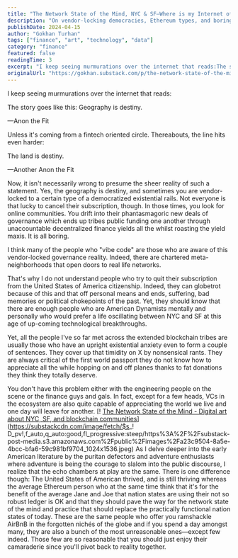 ```yaml
---
title: "The Network State of the Mind, NYC & SF—Where is my Internet of Liquidity?"
description: "On vendor-locking democracies, Ethereum types, and boring tribes."
publishDate: 2024-04-15
author: "Gokhan Turhan"
tags: ["finance", "art", "technology", "data"]
category: "finance"
featured: false
readingTime: 3
excerpt: "I keep seeing murmurations over the internet that reads:The story goes like this: Geography is destiny.—Anon the FitUnless it's coming from a fintech oriented circle. Thereabouts, the line..."
originalUrl: "https://gokhan.substack.com/p/the-network-state-of-the-mind-nyc"
---
```


I keep seeing murmurations over the internet that reads:

The story goes like this: Geography is destiny.

—Anon the Fit

Unless it's coming from a fintech oriented circle. Thereabouts, the line hits even harder:

The land is destiny.

—Another Anon the Fit

Now, it isn't necessarily wrong to presume the sheer reality of such a statement. Yes, the geography is destiny, and sometimes you are vendor-locked to a certain type of a democratized existential rails. Not everyone is that lucky to cancel their subscription, though. In those times, you look for online communities. You drift into their phantasmagoric new deals of governance which ends up tribes public funding one another through unaccountable decentralized finance yields all the whilst roasting the yield maxis. It is all boring.

I think many of the people who "vibe code" are those who are aware of this vendor-locked governance reality. Indeed, there are chartered meta-neighborhoods that open doors to real life networks.

That's why I do not understand people who try to quit their subscription from the United States of America citizenship. Indeed, they can globetrot because of this and that off personal means and ends, suffering, bad memories or political chokepoints of the past. Yet, they should know that there are enough people who are American Dynamists mentally and personally who would prefer a life oscillating between NYC and SF at this age of up-coming technological breakthroughs.

Yet, all the people I've so far met across the extended blockchain tribes are usually those who have an upright existential anxiety even to form a couple of sentences. They cover up that timidity on X by nonsensical rants. They are always critical of the first world passport they do not know how to appreciate all the while hopping on and off planes thanks to fat donations they think they totally deserve.

You don't have this problem either with the engineering people on the scene or the finance guys and gals. In fact, except for a few heads, VCs in the ecosystem are also quite capable of appreciating the world we live and one day will leave for another.
[! [The Network State of the Mind - Digital art about NYC, SF, and blockchain communities](/blog/images/the-network-state-of-the-mind-nyc-sfwhere-is-my-internet-of-liquidity-1752996708602.jpeg)](https://substackcdn.com/image/fetch/$s_! D_pv!,f_auto,q_auto:good,fl_progressive:steep/https%3A%2F%2Fsubstack-post-media.s3.amazonaws.com%2Fpublic%2Fimages%2Fa23c9504-8a5e-4bcc-bfa6-59c981bf9704_1024x1536.jpeg)
As I delve deeper into the early American literature by the puritan defectors and adventure enthusiasts where adventure is being the courage to slalom into the public discourse, I realize that the echo chambers at play are the same. There is one difference though: The United States of American thrived, and is still thriving whereas the average Ethereum person who at the same time think that it's for the benefit of the average Jane and Joe that nation states are using their not so robust ledger is OK and that they should pave the way for the network state of the mind and practice that should replace the practically functional nation states of today. These are the same people who offer you ramshackle AirBnB in the forgotten nichés of the globe and if you spend a day amongst many, they are also a bunch of the most unreasonable ones—except few indeed. Those few are so reasonable that you should just enjoy their camaraderie since you'll pivot back to reality together.